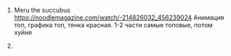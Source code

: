 1. Meru the succubus https://noodlemagazine.com/watch/-214826032_456239024 Анимация топ, графика топ, тянка красная. 1-2 части самые топовые, потом хуйня
 
2. 
